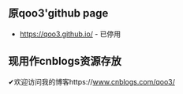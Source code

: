 ## 原qoo3'github page

- https://qoo3.github.io/ - 已停用

## 现用作cnblogs资源存放

✔欢迎访问我的博客https://www.cnblogs.com/qoo3/



